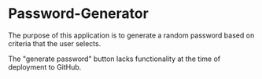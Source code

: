 # Password-Generator
The purpose of this application is to generate a random password based on criteria that the user selects. 

The "generate password" button lacks functionality at the time of deployment to GitHub. 
